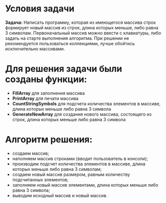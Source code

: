 # Условия задачи 
**Задача:** Написать программу, которая из имеющегося массива строк формирует новый 
массив из строк, длина которых меньше, либо равна 3 символам. 
Первоначальный массив можно ввести с клавиатуры, либо задать на старте 
выполнения алгоритма. При решении не рекомендуется пользоваться коллекциями, 
лучше обойтись исключительно массивами.

# Для решения задачи были созданы функции:
- **FillArray**  для заполнения массива
- **PrintArray** для печати массива
- **CountStringSymbols** для подсчета количества элементов в массиве, длина которых меньше либо равна 3 символа
- **GenerateNewArray** для создания нового массива, состоящего из строк, длина которых меньше либо равна 3 символа

# Алгоритм решения:
* создаем массив;
* наполняем массив строками (вводит пользователь в консоли);
* производим подсчет количества элементов в массиве, длина которых меньше либо равна 3 символам;
* создаем новый массив размером, равным количеству подсчитанных элементов;
* заполняем новый массив элементами, длина которых меньше либо равна 3 символа;
* выводим исходный массив и новый массив.